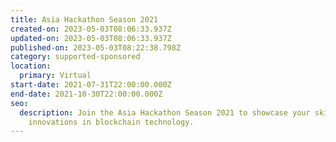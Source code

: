 ```yaml
---
title: Asia Hackathon Season 2021
created-on: 2023-05-03T08:06:33.937Z
updated-on: 2023-05-03T08:06:33.937Z
published-on: 2023-05-03T08:22:38.798Z
category: supported-sponsored
location:
  primary: Virtual
start-date: 2021-07-31T22:00:00.000Z
end-date: 2021-10-30T22:00:00.000Z
seo:
  description: Join the Asia Hackathon Season 2021 to showcase your skills and
    innovations in blockchain technology.
---
```

